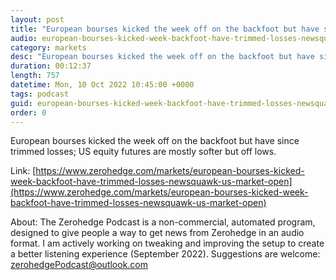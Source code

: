 ```yaml
---
layout: post
title: "European bourses kicked the week off on the backfoot but have since trimmed losses - Newsquawk US Market Open"
audio: european-bourses-kicked-week-backfoot-have-trimmed-losses-newsquawk-us-market-open-0
category: markets
desc: "European bourses kicked the week off on the backfoot but have since trimmed losses; US equity futures are mostly softer but off lows."
duration: 00:12:37
length: 757
datetime: Mon, 10 Oct 2022 10:45:00 +0000
tags: podcast
guid: european-bourses-kicked-week-backfoot-have-trimmed-losses-newsquawk-us-market-open-0
order: 0
---
```

European bourses kicked the week off on the backfoot but have since trimmed losses; US equity futures are mostly softer but off lows.

Link: [https://www.zerohedge.com/markets/european-bourses-kicked-week-backfoot-have-trimmed-losses-newsquawk-us-market-open](https://www.zerohedge.com/markets/european-bourses-kicked-week-backfoot-have-trimmed-losses-newsquawk-us-market-open)

About: The Zerohedge Podcast is a non-commercial, automated program, designed to give people a way to get news from Zerohedge in an audio format.  I am actively working on tweaking and improving the setup to create a better listening experience (September 2022).  Suggestions are welcome: [zerohedgePodcast@outlook.com](mailto:zerohedgePodcast@outlook.com)